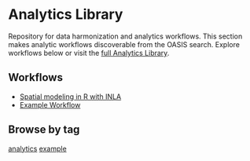 # Analytics Library
Repository for data harmonization and analytics workflows.
This section makes analytic workflows discoverable from the OASIS search. Explore workflows below or visit the [full Analytics Library](https://analytics-library.esiil.org).

## Workflows

- [Spatial modeling in R with INLA](inla-spatial-example.md)
- [Example Workflow](example-workflow.md)

## Browse by tag

<div class="tag-cloud">
  <a href="esiil-analytics-library.md#analytics">analytics</a>
  <a href="esiil-analytics-library.md#example">example</a>
</div>


